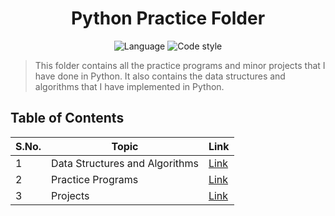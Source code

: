 <div align="center">

# Python Practice Folder

![Language](https://img.shields.io/badge/Language-python-blue.svg)
![Code style](https://img.shields.io/badge/Code%20Style-Standard-brightgreen.svg)

</div>

> This folder contains all the practice programs and minor projects that I have done in Python. It also contains the data structures and algorithms that I have implemented in Python.
>
## Table of Contents

| S.No. | Topic | Link |
| --- | --- | --- |
| 1 | Data Structures and Algorithms | [Link](./1%20Data%20structures%20and%20Algorithms/) |
| 2 | Practice Programs | [Link](./2%20Practice%20Programs/) |
| 3 | Projects | [Link](./3%20Projects/) |
